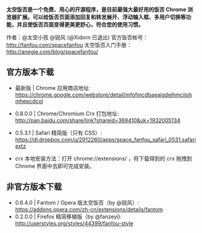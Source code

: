 **太空饭否是一个免费、用心的开源程序，是目前最强大最好用的饭否 Chrome 浏览器扩展。可以给饭否页面添加回复和转发展开、浮动输入框、多用户切换等功能，并且使饭否页面变得更美更舒心，符合您的使用习惯。**

作者：@太空小孩 @锐风 (@Xidorn 已退出) 
官方饭否帐号：http://fanfou.com/spacefanfou 
太空饭否入门手册：http://anegie.com/blog/spacefanfou/ 

## 官方版本下载
* 最新版  | Chrome 应用商店地址: https://chrome.google.com/webstore/detail/mfofmcdbaeajgdeihmcjjohmhepcdcol
* 0.8.0.0 | Chrome/Chromium Crx 打包地址: http://pan.baidu.com/share/link?shareid=369410&uk=1932005134
* 0.5.3.1 | Safari 精简版（只有 CSS）: https://dl.dropbox.com/u/2912260/apps/space_fanfou_safari_0531.safariextz

* crx 本地安装方法：打开 chrome://extensions/ ，将下载得到的 crx 拖拽到 Chrome 界面中去即可完成安装。

## 非官方版本下载
* 0.6.4.0 | Fantom / Opera 版太空饭否（by @锐风）: https://addons.opera.com/zh-cn/extensions/details/fantom
* 0.2.0.0 | Firefox 精简移植版（by @fanzeyi): http://userstyles.org/styles/44399/fanfou-style
